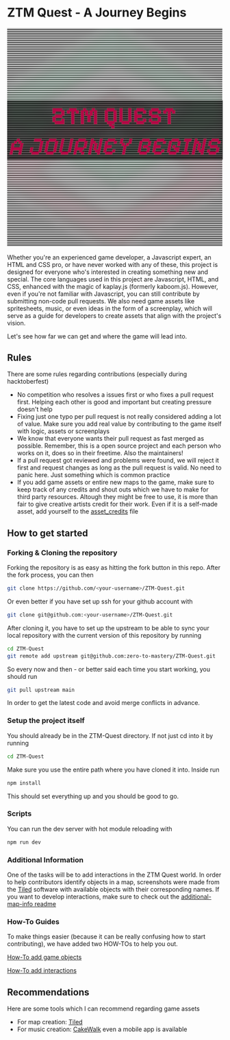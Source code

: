 # ZTM Quest - A Journey Begins

<p align="center">
  <img src="./public/game_cover.png"/ alt="ztm quest - a journey begins cover">
</p>

Whether you're an experienced game developer, a Javascript expert, an HTML and CSS pro, or have never worked with any of these, this project is designed for everyone who's interested in creating something new and special. The core languages used in this project are Javascript, HTML, and CSS, enhanced with the magic of kaplay.js (formerly kaboom.js). However, even if you're not familiar with Javascript, you can still contribute by submitting non-code pull requests. We also need game assets like spritesheets, music, or even ideas in the form of a screenplay, which will serve as a guide for developers to create assets that align with the project's vision.

Let's see how far we can get and where the game will lead into.

## Rules

There are some rules regarding contributions (especially during hacktoberfest)
- No competition who resolves a issues first or who fixes a pull request first. Helping each other is good and important but creating pressure doesn't help
- Fixing just one typo per pull request is not really considered adding a lot of value. Make sure you add real value by contributing to the game itself with logic, assets or screenplays
- We know that everyone wants their pull request as fast merged as possible. Remember, this is a open source project and each person who works on it, does so in their freetime. Also the maintainers!
- If a pull request got reviewed and problems were found, we will reject it first and request changes as long as the pull request is valid. No need to panic here. Just something which is common practice
- If you add game assets or entire new maps to the game, make sure to keep track of any credits and shout outs which we have to make for third party resources. Altough they might be free to use, it is more than fair to give creative artists credit for their work. Even if it is a self-made asset, add yourself to the [asset_credits](./asset_credits.md) file


## How to get started

### Forking & Cloning the repository

Forking the repository is as easy as hitting the fork button in this repo.
After the fork process, you can then

```bash
git clone https://github.com/<your-username>/ZTM-Quest.git
```

Or even better if you have set up ssh for your github account with
```bash
git clone git@github.com:<your-username>/ZTM-Quest.git
```

After cloning it, you have to set up the upstream to be able to sync your local repository with the current version of this repository by running
```bash
cd ZTM-Quest
git remote add upstream git@github.com:zero-to-mastery/ZTM-Quest.git
```

So every now and then - or better said each time you start working, you should run
```bash
git pull upstream main
```

In order to get the latest code and avoid merge conflicts in advance.

### Setup the project itself

You should already be in the ZTM-Quest directory. If not just cd into it by running
```bash
cd ZTM-Quest
```
Make sure you use the entire path where you have cloned it into.
Inside run
```bash
npm install
```

This should set everything up and you should be good to go.


### Scripts
You can run the dev server with hot module reloading with

```bash
npm run dev
```

### Additional Information

One of the tasks will be to add interactions in the ZTM Quest world. In order to help contributors identify objects in a map, screenshots were made from the [Tiled](https://www.mapeditor.org/) software with available objects with their corresponding names.
If you want to develop interactions, make sure to check out the [additional-map-info readme](./additional-map-info/Readme.md)

### How-To Guides

To make things easier (because it can be really confusing how to start contributing), we have added two HOW-TOs to help you out.

[How-To add game objects](./HOWTO_Add-Game-Objects.md)

[How-To add interactions](./HOWTO_Add-Interactions.md)

## Recommendations

Here are some tools which I can recommend regarding game assets

- For map creation: [Tiled](https://www.mapeditor.org/)
- For music creation: [CakeWalk](https://www.bandlab.com/products/cakewalk) even a mobile app is available
